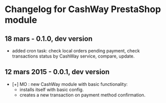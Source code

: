 # Changelog for CashWay PrestaShop module

## 18 mars - 0.1.0, dev version

 * added cron task: check local orders pending payment,
   check transactions status by CashWay service,
   compare, update.


## 12 mars 2015 - 0.0.1, dev version

 * [+] MO : new CashWay module with basic functionality:
   - installs itself with basic config.
   - creates a new transaction on payment method confirmation.
